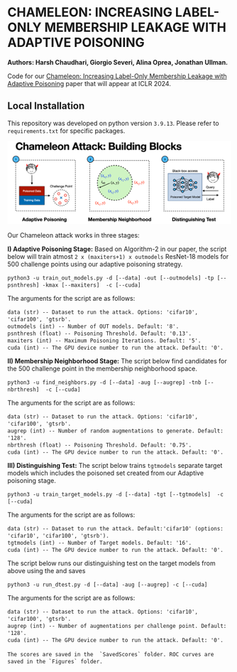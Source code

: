 # CHAMELEON: INCREASING LABEL-ONLY MEMBERSHIP LEAKAGE WITH ADAPTIVE POISONING
**Authors: Harsh Chaudhari, Giorgio Severi, Alina Oprea, Jonathan Ullman.**

Code for our [Chameleon: Increasing Label-Only Membership Leakage with Adaptive Poisoning](https://iclr.cc/virtual/2024/poster/19475) paper that will appear at ICLR 2024.

## Local Installation
This repository was developed on python version `3.9.13`. Please refer to `requirements.txt` for specific packages. 

![Building Blocks](ChameleonBB.png)

Our Chameleon attack works in three stages:

**I) Adaptive Poisoning Stage:** Based on Algorithm-2 in our paper, the script below will train atmost `2 x (maxiters+1) x outmodels` ResNet-18 models for 500 challenge points using our adaptive poisoning strategy.

```shell
python3 -u train_out_models.py -d [--data] -out [--outmodels] -tp [--psnthresh] -kmax [--maxiters]  -c [--cuda]
```

The arguments for the script are as follows:
```shell
data (str) -- Dataset to run the attack. Options: 'cifar10', 'cifar100', 'gtsrb'.
outmodels (int) -- Number of OUT models. Default: '8'.
psnthresh (float) -- Poisoning Threshold. Default: '0.13'.
maxiters (int) -- Maximum Poisoning Iterations. Default: '5'.
cuda (int) -- The GPU device number to run the attack. Default: '0'.
```

**II) Membership Neighborhood Stage:** The script below find candidates for the 500 challenge point in the membership neighborhood space.

```shell
python3 -u find_neighbors.py -d [--data] -aug [--augrep] -tnb [--nbrthresh]  -c [--cuda]
```

The arguments for the script are as follows:
```shell
data (str) -- Dataset to run the attack. Options: 'cifar10', 'cifar100', 'gtsrb'.
augrep (int) -- Number of random augmentations to generate. Default: '128'.
nbrthresh (float) -- Poisoning Threshold. Default: '0.75'.
cuda (int) -- The GPU device number to run the attack. Default: '0'.
```

**III) Distinguishing Test:** The script below trains `tgtmodels` separate target models which includes the poisoned set created from our Adaptive poisoning stage. 

```shell
python3 -u train_target_models.py -d [--data] -tgt [--tgtmodels]  -c [--cuda]
```

The arguments for the script are as follows:
```shell
data (str) -- Dataset to run the attack. Default:'cifar10' (options: 'cifar10', 'cifar100', 'gtsrb').
tgtmodels (int) -- Number of Target models. Default: '16'.
cuda (int) -- The GPU device number to run the attack. Default: '0'.
```

The script below runs our distinguishing test on the target models from above using the  and saves 

```shell
python3 -u run_dtest.py -d [--data] -aug [--augrep] -c [--cuda]
```

The arguments for the script are as follows:
```shell
data (str) -- Dataset to run the attack. Options: 'cifar10', 'cifar100', 'gtsrb'.
augrep (int) -- Number of augmentations per challenge point. Default: '128'.
cuda (int) -- The GPU device number to run the attack. Default: '0'.

The scores are saved in the  `SavedScores` folder. ROC curves are saved in the `Figures` folder.